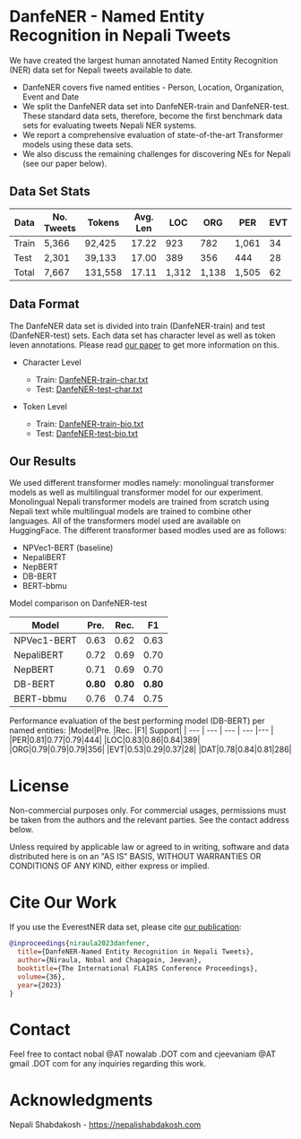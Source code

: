 # DanfeNER - Named Entity Recognition in Nepali Tweets
We have created the largest human annotated Named Entity Recognition (NER) data set for Nepali tweets available to date.

* DanfeNER covers five named entities - Person, Location, Organization, Event and Date
* We split the DanfeNER data set into DanfeNER-train and DanfeNER-test. These standard data sets, therefore, become the first benchmark data sets for evaluating tweets Nepali NER systems.
* We report a comprehensive evaluation of state-of-the-art Transformer models using these data sets.
* We also discuss the remaining challenges for discovering NEs for Nepali (see our paper below).


## Data Set Stats
|Data |No. Tweets |Tokens |Avg. Len | LOC| ORG| PER| EVT| DAT|Total Entities|
| --- | --- | --- | --- | --- | --- | --- | --- | --- | --- |
| Train | 5,366| 92,425| 17.22| 923| 782| 1,061| 34| 663| 3,463|
|Test| 2,301| 39,133| 17.00| 389| 356| 444| 28| 286| 1,503| 
|Total| 7,667| 131,558| 17.11| 1,312| 1,138| 1,505| 62| 949| 4,966|

## Data Format
The DanfeNER data set is divided into train (DanfeNER-train) and test (DanfeNER-test) sets. Each data set has character level as well as token leven annotations. Please read [our paper](https://journals.flvc.org/FLAIRS/article/download/133384/137473) to get more information on this.
* Character Level
    * Train: [DanfeNER-train-char.txt](DanfeNER-train-char.txt)
    * Test:  [DanfeNER-test-char.txt](DanfeNER-train-char.txt)

* Token Level 
    * Train: [DanfeNER-train-bio.txt](DanfeNER-train-bio.txt)
    * Test: [DanfeNER-test-bio.txt](DanfeNER-train-bio.txt)


## Our Results

We used different transformer modles namely: monolingual transformer models as well as multilingual transformer model for our experiment. Monolingual Nepali transformer models are trained from scratch using Nepali text while multilingual models are trained to combine other languages. All of the transformers model used are available on HuggingFace. The different transformer based modles used are as follows:
- NPVec1-BERT (baseline)
- NepaliBERT
- NepBERT
- DB-BERT
- BERT-bbmu

Model comparison on DanfeNER-test

|Model |Pre. |Rec. |F1|
| --- | --- | --- | --- |
|NPVec1-BERT|0.63 |0.62| 0.63|
|NepaliBERT|0.72| 0.69| 0.70|
|NepBERT|0.71 |0.69 |0.70|
|DB-BERT|**0.80** |**0.80** |**0.80**|
|BERT-bbmu|0.76 |0.74 |0.75|


Performance evaluation of the best performing model (DB-BERT) per named entities: 
|Model|Pre. |Rec. |F1| Support|
| --- | --- | --- | --- |--- |
|PER|0.81|0.77|0.79|444|
|LOC|0.83|0.86|0.84|389|
|ORG|0.79|0.79|0.79|356|
|EVT|0.53|0.29|0.37|28|
|DAT|0.78|0.84|0.81|286|


# License 
Non-commercial purposes only. For commercial usages, permissions must be taken from the authors and the relevant parties. See the contact address below. 

Unless required by applicable law or agreed to in writing, software and data distributed here is on an "AS IS" BASIS, WITHOUT WARRANTIES OR CONDITIONS OF ANY KIND, either express or implied.

# Cite Our Work
If you use the EverestNER data set, please cite [our publication]((https://journals.flvc.org/FLAIRS/article/download/133384/137473)):
```bibtex
@inproceedings{niraula2023danfener,
  title={DanfeNER-Named Entity Recognition in Nepali Tweets},
  author={Niraula, Nobal and Chapagain, Jeevan},
  booktitle={The International FLAIRS Conference Proceedings},
  volume={36},
  year={2023}
}
```

# Contact 
Feel free to contact nobal @AT nowalab .DOT com and cjeevaniam @AT gmail .DOT com for any inquiries regarding this work.

# Acknowledgments
Nepali Shabdakosh - https://nepalishabdakosh.com 

